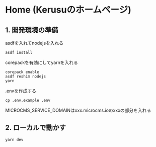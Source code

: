 # Home (Kerusuのホームページ)

## 1. 開発環境の準備
asdfを入れてnodejsを入れる

```
asdf install
```
corepackを有効にしてyarnを入れる

```
corepack enable
asdf reshim nodejs
yarn
```
.envを作成する

```
cp .env.example .env
```
MICROCMS_SERVICE_DOMAINはxxx.microcms.ioのxxxの部分を入れる


## 2. ローカルで動かす

```
yarn dev
```